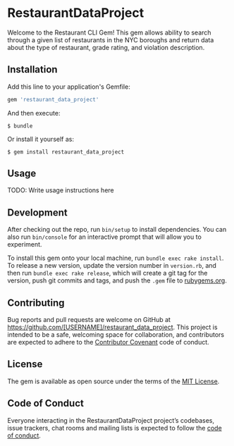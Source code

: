 # RestaurantDataProject

Welcome to the Restaurant CLI Gem! This gem allows ability to search through a given list of restaurants in the NYC boroughs and return data about the type of restaurant, grade rating, and violation description.

## Installation

Add this line to your application's Gemfile:

```ruby
gem 'restaurant_data_project'
```

And then execute:

    $ bundle

Or install it yourself as:

    $ gem install restaurant_data_project

## Usage

TODO: Write usage instructions here

## Development

After checking out the repo, run `bin/setup` to install dependencies. You can also run `bin/console` for an interactive prompt that will allow you to experiment.

To install this gem onto your local machine, run `bundle exec rake install`. To release a new version, update the version number in `version.rb`, and then run `bundle exec rake release`, which will create a git tag for the version, push git commits and tags, and push the `.gem` file to [rubygems.org](https://rubygems.org).

## Contributing

Bug reports and pull requests are welcome on GitHub at https://github.com/[USERNAME]/restaurant_data_project. This project is intended to be a safe, welcoming space for collaboration, and contributors are expected to adhere to the [Contributor Covenant](http://contributor-covenant.org) code of conduct.

## License

The gem is available as open source under the terms of the [MIT License](https://opensource.org/licenses/MIT).

## Code of Conduct

Everyone interacting in the RestaurantDataProject project’s codebases, issue trackers, chat rooms and mailing lists is expected to follow the [code of conduct](https://github.com/[USERNAME]/restaurant_data_project/blob/master/CODE_OF_CONDUCT.md).
